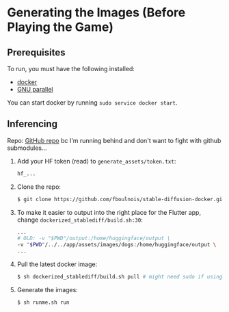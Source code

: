 # Generating the Images (Before Playing the Game)

## Prerequisites
To run, you must have the following installed:
- [docker](https://docs.docker.com/engine/install/)
- [GNU parallel](https://askubuntu.com/questions/634829/installing-gnu-parallel-utility-on-ubuntu-14-04)

You can start docker by running `sudo service docker start`.

## Inferencing
Repo: [GitHub repo](https://github.com/fboulnois/stable-diffusion-docker) bc I'm running behind and don't want to fight with github submodules...

1. Add your HF token (read) to `generate_assets/token.txt`:
    ```txt
    hf_...
    ```

2. Clone the repo:
    ```bash
    $ git clone https://github.com/fboulnois/stable-diffusion-docker.git dockerized_stablediff/
    ```

3. To make it easier to output into the right place for the Flutter app, change `dockerized_stablediff/build.sh:30`:
    ```bash
    ...
    # OLD: -v "$PWD"/output:/home/huggingface/output \
    -v "$PWD"/../../app/assets/images/dogs:/home/huggingface/output \
    ...
    ```

4. Pull the latest docker image:
    ```bash
    $ sh dockerized_stablediff/build.sh pull # might need sudo if using WSL
    ```

5. Generate the images:
    ```bash
    $ sh runme.sh run
    ```
